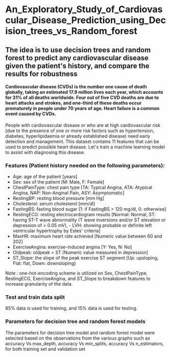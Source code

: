 # An_Exploratory_Study_of_Cardiovascular_Disease_Prediction_using_Decision_trees_vs_Random_forest

## The idea is to use decision trees and random forest to predict any cardiovascular disease given the patient's history, and compare the results for robustness
####  Cardiovascular disease (CVDs) is the number one cause of death globally, taking an estimated 17.9 million lives each year, which accounts for 31% of all deaths worldwide. Four out of five CVD deaths are due to heart attacks and strokes, and one-third of these deaths occur prematurely in people under 70 years of age. Heart failure is a common event caused by CVDs.

People with cardiovascular disease or who are at high cardiovascular risk (due to the presence of one or more risk factors such as hypertension, diabetes, hyperlipidaemia or already established disease) need early detection and management.
This dataset contains 11 features that can be used to predict possible heart disease.
Let's train a machine learning model to assist with diagnosing this disease.

### Features (Patient history needed on the following parameters):
- Age: age of the patient [years]
- Sex: sex of the patient [M: Male, F: Female]
- ChestPainType: chest pain type [TA: Typical Angina, ATA: Atypical Angina, NAP: Non-Anginal Pain, ASY: Asymptomatic]
- RestingBP: resting blood pressure [mm Hg]
- Cholesterol: serum cholesterol [mm/dl]
- FastingBS: fasting blood sugar [1: if FastingBS > 120 mg/dl, 0: otherwise]
- RestingECG: resting electrocardiogram results [Normal: Normal, ST: having ST-T wave abnormality (T wave inversions and/or ST elevation or depression of > 0.05 mV), - LVH: showing probable or definite left ventricular hypertrophy by Estes' criteria]
- MaxHR: maximum heart rate achieved [Numeric value between 60 and 202]
- ExerciseAngina: exercise-induced angina [Y: Yes, N: No]
- Oldpeak: oldpeak = ST [Numeric value measured in depression]
- ST_Slope: the slope of the peak exercise ST segment [Up: upsloping, Flat: flat, Down: downsloping]

Note : one-hot-encoding scheme is utilized on Sex, ChestPainType, RestingECG, ExerciseAngina, and ST_Slope to breakdown features to increase granularity of the data. 

### Test and train data split
85% data is used for training, and 15% data is used for testing.

### Parameters for decision tree and random forest models
The parameters for decision tree model and random forest model were selected based on the observations from the various graphs such as accuracy Vs max_depth, accuracy Vs min_splits, accuracy Vs n_estimators, for both training set and validation set
